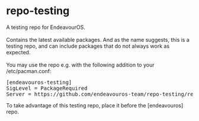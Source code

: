 # repo-testing
A testing repo for EndeavourOS.<br><br>
Contains the latest available packages. And as the name suggests, this is a testing repo, and can include packages that do not always work as expected.<br><br>
You may use the repo e.g. with the following addition to your /etc/pacman.conf:
<pre>
[endeavouros-testing]
SigLevel = PackageRequired
Server = https://github.com/endeavouros-team/repo-testing/releases/download/assets
</pre>
To take advantage of this testing repo, place it before the [endeavouros] repo.
